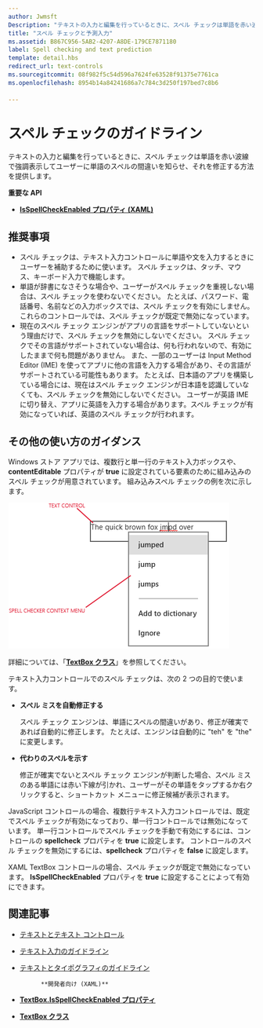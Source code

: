 ```yaml
---
author: Jwmsft
Description: "テキストの入力と編集を行っているときに、スペル チェックは単語を赤い波線で強調表示してユーザーに単語のスペルの間違いを知らせ、それを修正する方法を提供します。"
title: "スペル チェックと予測入力"
ms.assetid: B867C956-5AB2-4207-A8DE-179CE7871180
label: Spell checking and text prediction
template: detail.hbs
redirect_url: text-controls
ms.sourcegitcommit: 08f982f5c54d596a7624fe63528f91375e7761ca
ms.openlocfilehash: 8954b14a84241686a7c784c3d250f197bed7c8b6

---
```


# スペル チェックのガイドライン

テキストの入力と編集を行っているときに、スペル チェックは単語を赤い波線で強調表示してユーザーに単語のスペルの間違いを知らせ、それを修正する方法を提供します。

**重要な API**

-   [**IsSpellCheckEnabled プロパティ (XAML)**](https://msdn.microsoft.com/library/windows/apps/br209688)


## <span id="checklist_section"></span><span id="CHECKLIST_SECTION"></span>推奨事項


-   スペル チェックは、テキスト入力コントロールに単語や文を入力するときにユーザーを補助するために使います。 スペル チェックは、タッチ、マウス、キーボード入力で機能します。
-   単語が辞書になさそうな場合や、ユーザーがスペル チェックを重視しない場合は、スペル チェックを使わないでください。 たとえば、パスワード、電話番号、名前などの入力ボックスでは、スペル チェックを有効にしません。 これらのコントロールでは、スペル チェックが既定で無効になっています。
-   現在のスペル チェック エンジンがアプリの言語をサポートしていないという理由だけで、スペル チェックを無効にしないでください。 スペル チェックでその言語がサポートされていない場合は、何も行われないので、有効にしたままで何も問題がありません。 また、一部のユーザーは Input Method Editor (IME) を使ってアプリに他の言語を入力する場合があり、その言語がサポートされている可能性もあります。 たとえば、日本語のアプリを構築している場合には、現在はスペル チェック エンジンが日本語を認識していなくても、スペル チェックを無効にしないでください。 ユーザーが英語 IME に切り替え、アプリに英語を入力する場合があります。スペル チェックが有効になっていれば、英語のスペル チェックが行われます。

## <span id="Additional_usage_guidance"></span><span id="additional_usage_guidance"></span><span id="ADDITIONAL_USAGE_GUIDANCE"></span>その他の使い方のガイダンス


Windows ストア アプリでは、複数行と単一行のテキスト入力ボックスや、**contentEditable** プロパティが **true** に設定されている要素のために組み込みのスペル チェックが用意されています。 組み込みスペル チェックの例を次に示します。

![組み込みスペル チェック](images/spellchecking.png)

詳細については、「[**TextBox クラス**](https://msdn.microsoft.com/library/windows/apps/br209683)」を参照してください。

テキスト入力コントロールでのスペル チェックは、次の 2 つの目的で使います。

-   **スペル ミスを自動修正する**

    スペル チェック エンジンは、単語にスペルの間違いがあり、修正が確実であれば自動的に修正します。 たとえば、エンジンは自動的に "teh" を "the" に変更します。

-   **代わりのスペルを示す**

    修正が確実でないとスペル チェック エンジンが判断した場合、スペル ミスのある単語には赤い下線が引かれ、ユーザーがその単語をタップするか右クリックすると、ショートカット メニューに修正候補が表示されます。

JavaScript コントロールの場合、複数行テキスト入力コントロールでは、既定でスペル チェックが有効になっており、単一行コントロールでは無効になっています。 単一行コントロールでスペル チェックを手動で有効にするには、コントロールの **spellcheck** プロパティを **true** に設定します。 コントロールのスペル チェックを無効にするには、**spellcheck** プロパティを **false** に設定します。

XAML TextBox コントロールの場合、スペル チェックが既定で無効になっています。 **IsSpellCheckEnabled** プロパティを **true** に設定することによって有効にできます。



## <span id="related_topics"></span>関連記事

* [テキストとテキスト コントロール](text-controls.md)
* [テキスト入力のガイドライン](https://msdn.microsoft.com/library/windows/apps/hh750315)
* [テキストとタイポグラフィのガイドライン](https://msdn.microsoft.com/library/windows/apps/hh700394)
            
          
            **開発者向け (XAML)**
* [**TextBox.IsSpellCheckEnabled プロパティ**](https://msdn.microsoft.com/library/windows/apps/br209688)
* [**TextBox クラス**](https://msdn.microsoft.com/library/windows/apps/br209683)

 







<!--HONumber=Jun16_HO5-->


